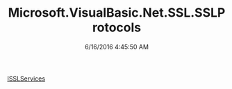 ﻿---
title: Microsoft.VisualBasic.Net.SSL.SSLProtocols
date: 6/16/2016 4:45:50 AM
---

[ISSLServices](T-Microsoft.VisualBasic.Net.SSL.SSLProtocols.ISSLServices.html)

